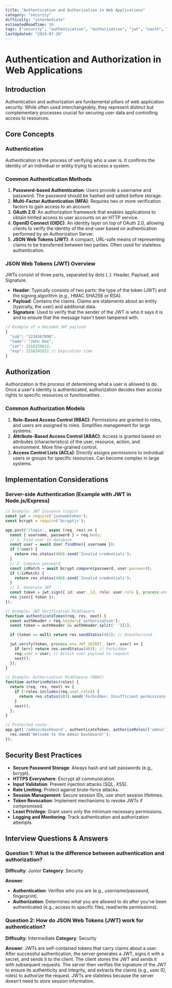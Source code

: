 ```yaml
---
title: "Authentication and Authorization in Web Applications"
category: "security"
difficulty: "intermediate"
estimatedReadTime: 30
tags: ["security", "authentication", "authorization", "jwt", "oauth", "api-security"]
lastUpdated: "2024-07-26"
---
```


# Authentication and Authorization in Web Applications

## Introduction

Authentication and authorization are fundamental pillars of web application security. While often used interchangeably, they represent distinct but complementary processes crucial for securing user data and controlling access to resources.

## Core Concepts

### Authentication

Authentication is the process of verifying who a user is. It confirms the identity of an individual or entity trying to access a system.

### Common Authentication Methods

1.  **Password-based Authentication**: Users provide a username and password. The password should be hashed and salted before storage.
2.  **Multi-Factor Authentication (MFA)**: Requires two or more verification factors to gain access to an account.
3.  **OAuth 2.0**: An authorization framework that enables applications to obtain limited access to user accounts on an HTTP service.
4.  **OpenID Connect (OIDC)**: An identity layer on top of OAuth 2.0, allowing clients to verify the identity of the end-user based on authentication performed by an Authorization Server.
5.  **JSON Web Tokens (JWT)**: A compact, URL-safe means of representing claims to be transferred between two parties. Often used for stateless authentication.

### JSON Web Tokens (JWT) Overview

JWTs consist of three parts, separated by dots (`.`): Header, Payload, and Signature.

*   **Header**: Typically consists of two parts: the type of the token (JWT) and the signing algorithm (e.g., HMAC SHA256 or RSA).
*   **Payload**: Contains the claims. Claims are statements about an entity (typically, the user) and additional data.
*   **Signature**: Used to verify that the sender of the JWT is who it says it is and to ensure that the message hasn't been tampered with.

```javascript
// Example of a decoded JWT payload
{
  "sub": "1234567890",
  "name": "John Doe",
  "iat": 1516239022,
  "exp": 1516242622 // Expiration time
}
```

## Authorization

Authorization is the process of determining what a user is allowed to do. Once a user's identity is authenticated, authorization decides their access rights to specific resources or functionalities.

### Common Authorization Models

1.  **Role-Based Access Control (RBAC)**: Permissions are granted to roles, and users are assigned to roles. Simplifies management for large systems.
2.  **Attribute-Based Access Control (ABAC)**: Access is granted based on attributes (characteristics) of the user, resource, action, and environment. More fine-grained control.
3.  **Access Control Lists (ACLs)**: Directly assigns permissions to individual users or groups for specific resources. Can become complex in large systems.

## Implementation Considerations

### Server-side Authentication (Example with JWT in Node.js/Express)

```javascript
// Example: JWT Issuance (Login)
const jwt = require('jsonwebtoken');
const bcrypt = require('bcryptjs');

app.post('/login', async (req, res) => {
  const { username, password } = req.body;
  // 1. Find user in database
  const user = await User.findOne({ username });
  if (!user) {
    return res.status(400).send('Invalid credentials');
  }
  // 2. Compare password
  const isMatch = await bcrypt.compare(password, user.password);
  if (!isMatch) {
    return res.status(400).send('Invalid credentials');
  }
  // 3. Generate JWT
  const token = jwt.sign({ id: user._id, role: user.role }, process.env.JWT_SECRET, { expiresIn: '1h' });
  res.json({ token });
});

// Example: JWT Verification Middleware
function authenticateToken(req, res, next) {
  const authHeader = req.headers['authorization'];
  const token = authHeader && authHeader.split(' ')[1];

  if (token == null) return res.sendStatus(401); // Unauthorized

  jwt.verify(token, process.env.JWT_SECRET, (err, user) => {
    if (err) return res.sendStatus(403); // Forbidden
    req.user = user; // Attach user payload to request
    next();
  });
}

// Example: Authorization Middleware (RBAC)
function authorizeRoles(roles) {
  return (req, res, next) => {
    if (!roles.includes(req.user.role)) {
      return res.status(403).send('Forbidden: Insufficient permissions');
    }
    next();
  };
}

// Protected route
app.get('/admin/dashboard', authenticateToken, authorizeRoles(['admin']), (req, res) => {
  res.send('Welcome to the Admin Dashboard!');
});
```

## Security Best Practices

*   **Secure Password Storage**: Always hash and salt passwords (e.g., bcrypt).
*   **HTTPS Everywhere**: Encrypt all communication.
*   **Input Validation**: Prevent injection attacks (SQL, XSS).
*   **Rate Limiting**: Protect against brute-force attacks.
*   **Session Management**: Secure session IDs, use short session lifetimes.
*   **Token Revocation**: Implement mechanisms to revoke JWTs if compromised.
*   **Least Privilege**: Grant users only the minimum necessary permissions.
*   **Logging and Monitoring**: Track authentication and authorization attempts.

## Interview Questions & Answers

### Question 1: What is the difference between authentication and authorization?
**Difficulty**: Junior
**Category**: Security

**Answer**:
*   **Authentication**: Verifies *who* you are (e.g., username/password, fingerprint).
*   **Authorization**: Determines *what* you are allowed to do after you've been authenticated (e.g., access to specific files, read/write permissions).

### Question 2: How do JSON Web Tokens (JWT) work for authentication?
**Difficulty**: Intermediate
**Category**: Security

**Answer**: JWTs are self-contained tokens that carry claims about a user. After successful authentication, the server generates a JWT, signs it with a secret, and sends it to the client. The client stores the JWT and sends it with subsequent requests. The server then verifies the signature of the JWT to ensure its authenticity and integrity, and extracts the claims (e.g., user ID, roles) to authorize the request. JWTs are stateless because the server doesn't need to store session information.
